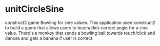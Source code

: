 # unitCircleSine
construct2 game Bowling for sine values.
This application used construct2 to build a game that allows users to touch/click correct angle for a sine value. 
There's a monkey that sends a bowling ball  towards touch/click  and dances and gets a banana if user is correct.
